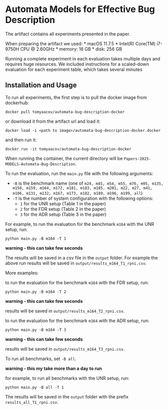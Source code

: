 # Automata Models for Effective Bug Description

The artifact contains all experiments presented in the paper.

When preparing the artifact we used:
    * macOS 11.7.5 
    * Intel(R) Core(TM) i7-9750H CPU @ 2.60GHz
    * memory: 16 GB
    * disk: 256 GB

Running a complete experiment in each evaluation takes multiple days and requires huge resources. 
We included instructions for a scaled-down evaluation for each experiment table, which takes several minutes

## Installation and Usage

To run all experiments, the first step is to pull the docker image from dockerhub:
```shell
docker pull tomyaacov/automata-bug-description-docker
```

or download it from the artifact url and load it:

```shell
docker load -i <path to image>/automata-bug-description-docker.docker
```

and then run it:

```shell
docker run -it tomyaacov/automata-bug-description-docker
```

When running the container, the current directory will be ``Papers-2025-MODELS-Automata-Bug-Description``.


To run the evaluation, run the `main.py` file with the following arguments:

* `-B` is the benchmark name (one of `m24, m45, m54, m55, m76, m95, m135, m158, m159, m164, m172, m181, m183, m185, m201, m22, m27, m41, m106, m131, m132, m167, m173, m182, m189, m196, m199, all`)
* `-T` is the number of system configuration with the following options: 
  * `1` for the UNR setup (Table 1 in the paper)
  * `2` for the FDR setup (Table 2 in the paper)
  * `3` for the ADR setup (Table 3 in the paper)

For example, to run the evaluation for the benchmark `m164` with the UNR setup, run:

```shell
python main.py -B m164 -T 1
```
**warning - this can take few seconds**

The results will be saved in a csv file in the `output` folder. For example the above run results will be saved in `output/results_m164_T1_rpni.csv`.

More examples:
 
to run the evaluation for the benchmark `m164` with the FDR setup, run:

```shell
python main.py -B m164 -T 2
```
**warning - this can take few seconds**

results will be saved in `output/results_m164_T2_rpni.csv`.

to run the evaluation for the benchmark `m164` with the ADR setup, run:

```shell
python main.py -B m164 -T 3
```
**warning - this can take few seconds**

results will be saved in `output/results_m164_T3_rpni.csv`.

To run all benchmarks, set `-B all`. 

**warning - this my take more than a day to run**

for example, to run all benchmarks with the UNR setup, run:

```shell
python main.py -B all -T 1
```
The results will be saved in the `output` folder with the prefix `results_all_T1_rpni.csv`.



